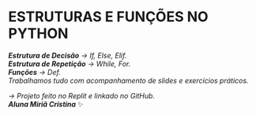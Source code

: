 # ESTRUTURAS E FUNÇÕES NO PYTHON
***Estrutura de Decisão***
_-> If, Else, Elif._  
***Estrutura de Repetição***
_-> While, For._  
***Funções***
_-> Def._   
_Trabalhamos tudo com acompanhamento de slides e exercícios práticos._

_-> Projeto feito no Replit e linkado no GitHub._  
***Aluna Miriã Cristina***
:sparkles: